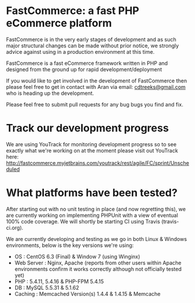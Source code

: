FastCommerce: a fast PHP eCommerce platform
===========================================

FastCommerce is in the very early stages of development and as such major structural changes can be made without prior notice, we strongly advice against using in a production environment at this time.

FastCommerce is a fast eCommerce framework written in PHP and designed from the ground up for rapid development/deployment

If you would like to get involved in the development of FastCommerce then please feel free to get in contact with Aran via email: cdtreeks@gmail.com who is heading up the development.

Please feel free to submit pull requests for any bug bugs you find and fix.

Track our development progress
==============================
We are using YouTrack for monitoring development progress so to see exactly what we're working on at the moment please visit out YouTrack here:
http://fastcommerce.myjetbrains.com/youtrack/rest/agile/FC/sprint/Unscheduled

What platforms have been tested?
================================
After starting out with no unit testing in place (and now regretting this), we are currently working on implementing PHPUnit with a view of eventual 100% code coverage. We will shortly be starting CI using Travis (travis-ci.org).

We are currently developing and testing as we go in both Linux & Windows environments, below is the key versions we're using:
 - OS          : CentOS 6.3 (Final) & Window 7 (using Winginx)
 - Web Server  : Nginx, Apache (reports from other users within Apache environments confirm it works correctly although not officially tested yet)
 - PHP         : 5.4.11, 5.4.16 & PHP-FPM 5.4.15
 - DB          : MySQL 5.5.31 & 5.1.62
 - Caching     : Memcached Version(s) 1.4.4 & 1.4.15 & Memcache